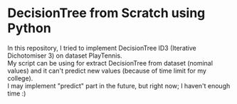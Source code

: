 # DecisionTree from Scratch using Python

In this repository, I tried to implement DecisionTree ID3 (Iterative Dichotomiser 3) on dataset PlayTennis.
<br/>
My script can be using for extract DecisionTree from dataset (nominal values) and it can't predict new values (because of time limit for my college).
<br/>
I may implement "predict" part in the future, but right now; I haven't enough time :)
